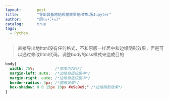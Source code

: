 ```yaml
---
layout:       post
title:        "导出具备原始视觉效果地HTML版Jupyter"
author:       "周(๑•̌.•๑)"
catalog:      true
tags:
  - Python
---
```


> 直接导出地html没有任何格式，不和原版一样居中和边缘阴影效果，但是可以通过修改html代码，调整body的css样式来达成目的

```css
body{
  width: 75%;         /*宽度为75%*/
  margin-left: auto;  /*边缘自适应居中*/
  margin-right: auto; /*边缘自适应居中*/
  border-radius: 5px; /*圆角效果*/
  box-shadow: 0 0 15px 10px #e9e9e9;" /*边缘阴影效果*/
}
```